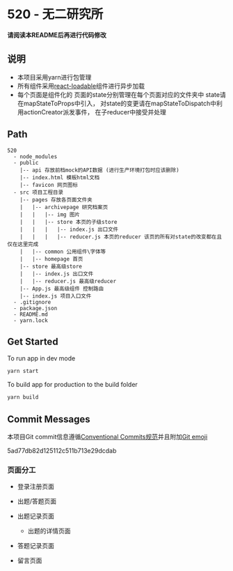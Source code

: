 # 520 - 无二研究所

**请阅读本README后再进行代码修改**

## 说明

+ 本项目采用yarn进行包管理
+ 所有组件采用[react-loadable](https://github.com/jamiebuilds/react-loadable)组件进行异步加载
+ 每个页面是组件化的 页面的state分别管理在每个页面对应的文件夹中 state请在mapStateToProps中引入， 对state的变更请在mapStateToDispatch中利用actionCreator派发事件， 在子reducer中接受并处理

## Path

```
520
  - node_modules
  - public
    |-- api 存放前档mock的API数据 (进行生产环境打包时应该删除)
    |-- index.html 模板html文档
    |-- favicon 网页图标
  - src 项目工程目录
    |-- pages 存放各页面文件夹
    |   |-- archivepage 研究档案页
    |   |   |-- img 图片
    |   |   |-- store 本页的子级store
    |   |   |   |-- index.js 出口文件
    |   |   |   |-- reducer.js 本页的reducer 该页的所有对state的改变都在且仅在这里完成
    |   |-- common 公用组件\字体等
    |   |-- homepage 首页
    |-- store 最高级store
    |   |-- index.js 出口文件
    |   |-- reducer.js 最高级reducer
    |-- App.js 最高级组件 控制路由
    |-- index.js 项目入口文件
  - .gitignore
  - package.json
  - README.md
  - yarn.lock
```

## Get Started

To run app in dev mode

```bash
yarn start
```

To build app for production to the build folder

```bash
yarn build
```

## Commit Messages

本项目Git commit信息遵循[Conventional Commits规范](https://www.conventionalcommits.org/en/v1.0.0-beta.3/)并且附加[Git emoji](https://gitmoji.carloscuesta.me/)

5ad77db82d125112c511b713e29dcdab

### 页面分工

+ 登录注册页面

+ 出题/答题页面

+ 出题记录页面

  + 出题的详情页面

+ 答题记录页面

+ 留言页面